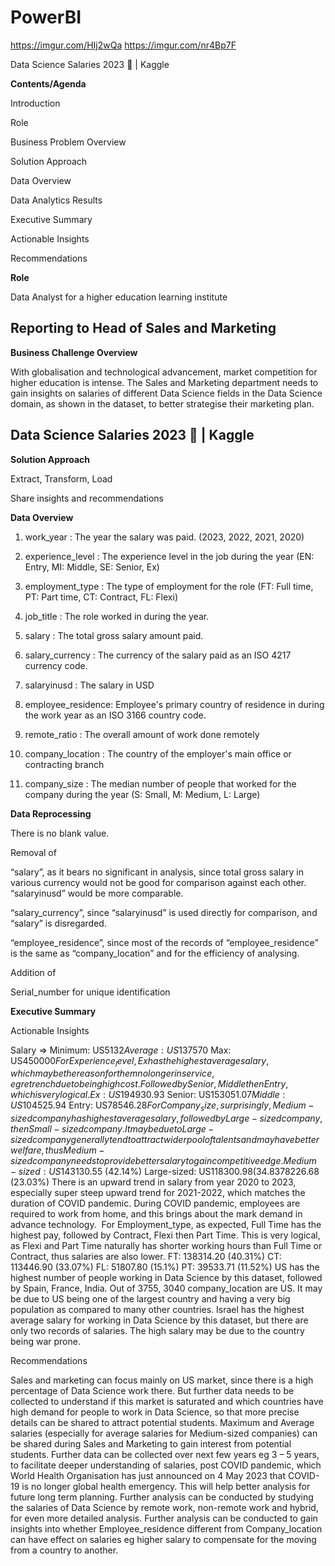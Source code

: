 # PowerBI

https://imgur.com/HIj2wQa
https://imgur.com/nr4Bp7F

Data Science Salaries 2023 💸 | Kaggle

**Contents/Agenda**

Introduction

Role

Business Problem Overview

Solution Approach

Data Overview

Data Analytics Results

Executive Summary 

Actionable Insights

Recommendations

**Role**

Data Analyst for a higher education learning institute

Reporting to Head of Sales and Marketing
--------------------------------------------------------------------------------------------------------------
**Business Challenge Overview**

With globalisation and technological advancement, market competition for higher education is intense. The Sales and Marketing department needs to gain insights on salaries of different Data Science fields in the Data Science domain, as shown in the dataset, to better strategise their marketing plan.

Data Science Salaries 2023 💸 | Kaggle
----------------------------------------------------------------------------------------------

**Solution Approach**

Extract, Transform, Load 

Share insights and recommendations

**Data Overview**

1.  work_year         : The year the salary was paid.
                        (2023, 2022, 2021, 2020)

2.  experience_level  : The experience level in the job during the year
                        (EN: Entry, MI: Middle, SE: Senior, Ex)

3.  employment_type   : The type of employment for the role
                        (FT: Full time, PT: Part time, CT: Contract, FL: Flexi)

4.  job_title         : The role worked in during the year.

5.  salary            : The total gross salary amount paid.

6.  salary_currency   : The currency of the salary paid as an ISO 4217 currency code.

7.  salaryinusd       : The salary in USD

8.  employee_residence: Employee's primary country of residence in during the work year as an ISO 3166 country code.

9.  remote_ratio      : The overall amount of work done remotely

10. company_location  : The country of the employer's main office or contracting branch

11. company_size      : The median number of people that worked for the company during the year
                        (S: Small, M: Medium, L: Large)

**Data Reprocessing**

There is no blank value.

Removal of 

“salary”, as it bears no significant in analysis, since total gross salary in various currency would not be good for comparison against each other. “salaryinusd” would be more comparable. 

“salary_currency”, since “salaryinusd” is used directly for comparison, and “salary” is disregarded. 

“employee_residence”, since most of the records of “employee_residence” is the same as “company_location” and for the efficiency of analysing. 

Addition of

Serial_number for unique identification

**Executive Summary**

Actionable Insights 

Salary => Minimum: US$5132   Average: US$137570   Max: US$450000
For Experience_level, Ex has the highest average salary, which may be the reason for them no longer in service, eg retrench due to being high cost. Followed by Senior, Middle then Entry, which is very logical. 
    Ex: US$194930.93   Senior: US$153051.07   Middle: US$104525.94   Entry: US$78546.28
For Company_size, surprisingly, Medium-sized company has highest average salary, followed by Large-sized company, then Small-sized company. It may be due to Large-sized company generally tend to attract wider pool of talents and may have better welfare, thus Medium-sized company needs to provide better salary to gain competitive edge.
    Medium-sized: US$143130.55 (42.14%)   Large-sized: US$118300.98 (34.83%)   Small-sized: US$78226.68 (23.03%)
There is an upward trend in salary from year 2020 to 2023, especially super steep upward trend for 2021-2022, which matches the duration of COVID pandemic. During COVID pandemic, employees are required to work from home, and this brings about the mark demand in advance technology. 
For Employment_type, as expected, Full Time has the highest pay, followed by Contract, Flexi then Part Time. This is very logical, as Flexi and Part Time naturally has shorter working hours than Full Time or Contract, thus salaries are also lower. 
     FT: 138314.20 (40.31%)   CT: 113446.90 (33.07%)   FL: 51807.80 (15.1%)   PT: 39533.71 (11.52%)
US has the highest number of people working in Data Science by this dataset, followed by Spain, France, India. Out of 3755, 3040 company_location are US. It may be due to US being one of the largest country and having a very big population as compared to many other countries. 
Israel has the highest average salary for working in Data Science by this dataset, but there are only two records of salaries. The high salary may be due to the country being war prone. 

Recommendations

Sales and marketing can focus mainly on US market, since there is a high percentage of Data Science work there. But further data needs to be collected to understand if this market is saturated and which countries have high demand for people to work in Data Science, so that more precise details can be shared to attract potential students. 
Maximum and Average salaries (especially for average salaries for Medium-sized companies) can be shared during Sales and Marketing to gain interest from potential students. 
Further data can be collected over next few years eg 3 – 5 years, to facilitate deeper understanding of salaries, post COVID pandemic, which World Health Organisation has just announced on 4 May 2023 that COVID-19 is no longer global health emergency. This will help better analysis for future long term planning. 
Further analysis can be conducted by studying the salaries of Data Science by remote work, non-remote work and hybrid, for even more detailed analysis. 
Further analysis can be conducted to gain insights into whether Employee_residence different from Company_location can have effect on salaries eg higher salary to compensate for the moving from a country to another. 
